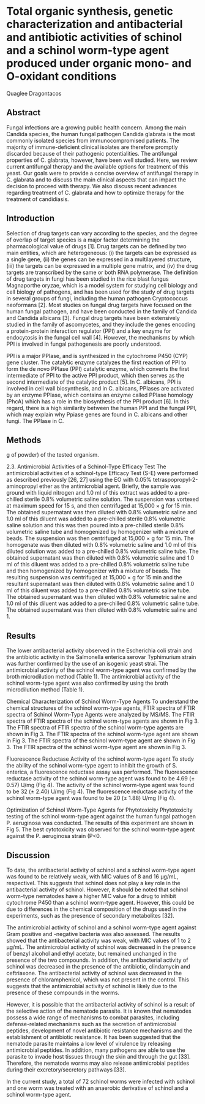 # Total organic synthesis, genetic characterization and antibacterial and antibiotic activities of schinol and a schinol worm-type agent produced under organic mono- and O-oxidant conditions
Quaglee Dragontacos


## Abstract
Fungal infections are a growing public health concern. Among the main Candida species, the human fungal pathogen Candida glabrata is the most commonly isolated species from immunocompromised patients. The majority of immune-deficient clinical isolates are therefore promptly discarded because of their pathogenic potentialities. The antifungal properties of C. glabrata, however, have been well studied. Here, we review current antifungal therapy and the available options for treatment of this yeast. Our goals were to provide a concise overview of antifungal therapy in C. glabrata and to discuss the main clinical aspects that can impact the decision to proceed with therapy. We also discuss recent advances regarding treatment of C. glabrata and how to optimize therapy for the treatment of candidiasis.


## Introduction
Selection of drug targets can vary according to the species, and the degree of overlap of target species is a major factor determining the pharmacological value of drugs [1]. Drug targets can be defined by two main entities, which are heterogeneous: (i) the targets can be expressed as a single gene, (ii) the genes can be expressed in a multilayered structure, (iii) the targets can be expressed in a multiple gene matrix, and (iv) the drug targets are transcribed by the same or both RNA polymerase. The definition of drug targets in fungi has been studied in the rice blast fungus Magnaporthe oryzae, which is a model system for studying cell biology and cell biology of pathogens, and has been used for the study of drug targets in several groups of fungi, including the human pathogen Cryptococcus neoformans [2]. Most studies on fungal drug targets have focused on the human fungal pathogen, and have been conducted in the family of Candida and Candida albicans [3]. Fungal drug targets have been extensively studied in the family of ascomycetes, and they include the genes encoding a protein-protein interaction regulator (PPI) and a key enzyme for endocytosis in the fungal cell wall [4]. However, the mechanisms by which PPI is involved in fungal pathogenesis are poorly understood.

PPI is a major PPIase, and is synthesized in the cytochrome P450 (CYP) gene cluster. The catalytic enzyme catalyzes the first reaction of PPI to form the de novo PPIase (PPI) catalytic enzyme, which converts the first intermediate of PPI to the active PPI product, which then serves as the second intermediate of the catalytic product [5]. In C. albicans, PPI is involved in cell wall biosynthesis, and in C. albicans, PPIases are activated by an enzyme PPIase, which contains an enzyme called PPIase homology (PhcA) which has a role in the biosynthesis of the PPI product [6]. In this regard, there is a high similarity between the human PPI and the fungal PPI, which may explain why Ppiase genes are found in C. albicans and other fungi. The PPIase in C.


## Methods
 g of powder) of the tested organism.

2.3. Antimicrobial Activities of a Schinol-Type Efficacy Test
The antimicrobial activities of a schinol-type Efficacy Test (S-E) were performed as described previously [26, 27] using the EO with 0.05% tetraspopropyl-2-aminopropyl ether as the antimicrobial agent. Briefly, the sample was ground with liquid nitrogen and 1.0 ml of this extract was added to a pre-chilled sterile 0.8% volumetric saline solution. The suspension was vortexed at maximum speed for 15 s, and then centrifuged at 15,000 × g for 15 min. The obtained supernatant was then diluted with 0.8% volumetric saline and 1.0 ml of this diluent was added to a pre-chilled sterile 0.8% volumetric saline solution and this was then poured into a pre-chilled sterile 0.8% volumetric saline tube and homogenized by homogenizer with a mixture of beads. The suspension was then centrifuged at 15,000 × g for 15 min. The homogenate was then diluted with 0.8% volumetric saline and 1.0 ml of this diluted solution was added to a pre-chilled 0.8% volumetric saline tube. The obtained supernatant was then diluted with 0.8% volumetric saline and 1.0 ml of this diluent was added to a pre-chilled 0.8% volumetric saline tube and then homogenized by homogenizer with a mixture of beads. The resulting suspension was centrifuged at 15,000 × g for 15 min and the resultant supernatant was then diluted with 0.8% volumetric saline and 1.0 ml of this diluent was added to a pre-chilled 0.8% volumetric saline tube. The obtained supernatant was then diluted with 0.8% volumetric saline and 1.0 ml of this diluent was added to a pre-chilled 0.8% volumetric saline tube. The obtained supernatant was then diluted with 0.8% volumetric saline and 1.


## Results
The lower antibacterial activity observed in the Escherichia coli strain and the antibiotic activity in the Salmonella enterica serovar Typhimurium strain was further confirmed by the use of an isogenic yeast strai. The antimicrobial activity of the schinol worm-type agent was confirmed by the broth microdilution method (Table 1). The antimicrobial activity of the schinol worm-type agent was also confirmed by using the broth microdilution method (Table 1).

Chemical Characterization of Schinol Worm-Type Agents
To understand the chemical structures of the schinol worm-type agents, FTIR spectra of FTIR spectra of Schinol Worm-Type Agents were analyzed by MS/MS. The FTIR spectra of FTIR spectra of the schinol worm-type agents are shown in Fig 3. The FTIR spectra of FTIR spectra of the schinol worm-type agents are shown in Fig 3. The FTIR spectra of the schinol worm-type agent are shown in Fig 3. The FTIR spectra of the schinol worm-type agent are shown in Fig 3. The FTIR spectra of the schinol worm-type agent are shown in Fig 3.

Fluorescence Reductase Activity of the schinol worm-type agent
To study the ability of the schinol worm-type agent to inhibit the growth of S. enterica, a fluorescence reductase assay was performed. The fluorescence reductase activity of the schinol worm-type agent was found to be 4.69 (± 0.57) U/mg (Fig 4). The activity of the schinol worm-type agent was found to be 32 (± 2.40) U/mg (Fig 4). The fluorescence reductase activity of the schinol worm-type agent was found to be 20 (± 1.88) U/mg (Fig 4).

Optimization of Schinol Worm-Type Agents for Phytotoxicity
Phytotoxicity testing of the schinol worm-type agent against the human fungal pathogen P. aeruginosa was conducted. The results of this experiment are shown in Fig 5. The best cytotoxicity was observed for the schinol worm-type agent against the P. aeruginosa strain (P<0.


## Discussion

To date, the antibacterial activity of schinol and a schinol worm-type agent was found to be relatively weak, with MIC values of 8 and 16 µg/mL, respectivel. This suggests that schinol does not play a key role in the antibacterial activity of schinol. However, it should be noted that schinol worm-type nematodes have a higher MIC value for a drug to inhibit cytochrome P450 than a schinol worm-type agent. However, this could be due to differences in the chemical composition of the drugs used in the experiments, such as the presence of secondary metabolites [32].

The antimicrobial activity of schinol and a schinol worm-type agent against Gram positive and -negative bacteria was also assessed. The results showed that the antibacterial activity was weak, with MIC values of 1 to 2 µg/mL. The antimicrobial activity of schinol was decreased in the presence of benzyl alcohol and ethyl acetate, but remained unchanged in the presence of the two compounds. In addition, the antibacterial activity of schinol was decreased in the presence of the antibiotic, clindamycin and ceftriaxone. The antibacterial activity of schinol was decreased in the presence of chloramphenicol, which was not present in the control. This suggests that the antimicrobial activity of schinol is likely due to the presence of these compounds in the worms.

However, it is possible that the antibacterial activity of schinol is a result of the selective action of the nematode parasite. It is known that nematodes possess a wide range of mechanisms to combat parasites, including defense-related mechanisms such as the secretion of antimicrobial peptides, development of novel antibiotic resistance mechanisms and the establishment of antibiotic resistance. It has been suggested that the nematode parasite maintains a low level of virulence by releasing antimicrobial peptides. In addition, many pathogens are able to use the parasite to invade host tissues through the skin and through the gut [33]. Therefore, the nematode worms may also release antimicrobial peptides during their excretory/secretory pathways [33].

In the current study, a total of 72 schinol worms were infected with schinol and one worm was treated with an anaerobic derivative of schinol and a schinol worm-type agent.
